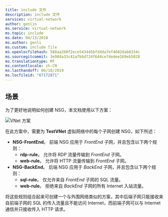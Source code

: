 ```yaml
---
title: include 文件
description: include 文件
services: virtual-network
author: genlin
ms.service: virtual-network
ms.topic: include
ms.date: 04/13/2018
ms.author: genli
ms.custom: include file
ms.openlocfilehash: 588aa260f2ece543445bfd4da7ef4682dab8334c
ms.sourcegitcommit: 3e98da33c41a7bbd724f644ce7dedee169eb5028
ms.translationtype: MT
ms.contentlocale: zh-CN
ms.lasthandoff: 06/18/2019
ms.locfileid: "67172871"
---
```

## <a name="scenario"></a>场景
为了更好地说明如何创建 NSG，本文档使用以下方案：

![VNet 方案](./media/virtual-networks-create-nsg-scenario-include/figure1.png)

在此方案中，需要为 **TestVNet** 虚拟网络中的每个子网创建 NSG，如下所述： 

* **NSG-FrontEnd**。 前端 NSG 应用于 *FrontEnd* 子网，并且包含以下两个规则：    
  * **rdp-rule**。 允许将 RDP 流量传输到 *FrontEnd* 子网。
  * **web-rule**。 允许将 HTTP 流量传输到 *FrontEnd* 子网。
* **NSG-BackEnd**。 后端 NSG 应用于 *BackEnd* 子网，并且包含以下两个规则：    
  * **sql-rule**。 仅允许来自 *FrontEnd* 子网的 SQL 流量。
  * **web-rule**。 拒绝来自 *BackEnd* 子网的所有 Internet 入站流量。

将这些规则组合起来可创建一个与外围网络类似的方案，其中后端子网只能接收来自前端子网的 SQL 的传入流量且不能访问 Internet，而前端子网可以与 Internet 通信并只接收传入 HTTP 请求。

